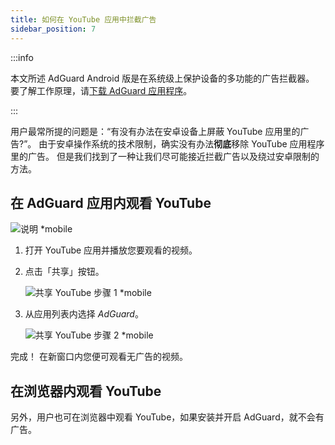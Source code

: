 ```yaml
---
title: 如何在 YouTube 应用中拦截广告
sidebar_position: 7
---
```


:::info

本文所述 AdGuard Android 版是在系统级上保护设备的多功能的广告拦截器。 要了解工作原理，请[下载 AdGuard 应用程序](https://agrd.io/download-kb-adblock)。

:::

用户最常所提的问题是：“有没有办法在安卓设备上屏蔽 YouTube 应用里的广告?”。 由于安卓操作系统的技术限制，确实没有办法**彻底**移除 YouTube 应用程序里的广告。 但是我们找到了一种让我们尽可能接近拦截广告以及绕过安卓限制的方法。

## 在 AdGuard 应用内观看 YouTube

![说明 *mobile](https://cdn.adtidy.org/public/Adguard/Blog/Android/3-6/share.gif)

1. 打开 YouTube 应用并播放您要观看的视频。

1. 点击「共享」按钮。

    ![共享 YouTube 步骤 1 *mobile](https://cdn.adtidy.org/content/kb/ad_blocker/android/youtube/android-youtube-share-step1.png)

1. 从应用列表内选择 *AdGuard*。

    ![共享 YouTube 步骤 2 *mobile](https://cdn.adtidy.org/content/kb/ad_blocker/android/youtube/android-youtube-share-step2.png)

完成！ 在新窗口内您便可观看无广告的视频。

## 在浏览器内观看 YouTube

另外，用户也可在浏览器中观看 YouTube，如果安装并开启 AdGuard，就不会有广告。
